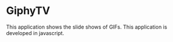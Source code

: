 # GiphyTV

This application shows the slide shows of GIFs. This application is developed in javascript.
